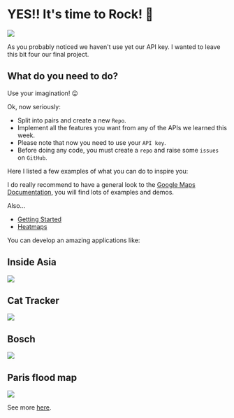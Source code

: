 # YES!! It's time to Rock! :metal:

![](http://media3.giphy.com/media/wsWcsrfMXjJgk/giphy.gif)

As you probably noticed we haven't use yet our API key. I wanted to leave this bit four our final project.

## What do you need to do?
Use your imagination! :stuck_out_tongue:

Ok, now seriously:
+ Split into pairs and create a new ```Repo```.
+ Implement all the features you want from any of the APIs we learned this week.
+ Please note that now you need to use your ```API key```.
+ Before doing any code, you must create a ```repo``` and raise some ```issues``` on ```GitHub```.


Here I listed a few examples of what you can do to inspire you:

I do really recommend to have a general look to the [Google Maps Documentation](https://developers.google.com/maps/), you will find lots of examples and demos.

Also...
+ [Getting Started](https://developers.google.com/maps/documentation/javascript/tutorial)
+ [Heatmaps](https://developers.google.com/maps/documentation/javascript/tutorials/earthquakes#heatmaps)

You can develop an amazing applications like:

##  Inside Asia
[![](https://4.bp.blogspot.com/-jjQ5UlmAoDo/V1K_zhWSdlI/AAAAAAAAvUU/UV8euzTumSsUCfEPbKzmeieYOe9vbUVygCLcB/s523/mapsmania.gif)](https://www.insideasiatours.com/step-inside/japan)

## Cat Tracker
[![](https://2.bp.blogspot.com/-IZq4y9bVdk8/Ubw_koVXPrI/AAAAAAAAc6w/i4ZaBmdPhuo/s523/mapsmania.gif)](http://cats.yourwildlife.org/cat-tracks/)

## Bosch
[![](https://2.bp.blogspot.com/-PhQz-43D6PA/VrtiqgJV9UI/AAAAAAAAt8E/K58Tv5_rCjA/s523/mapsmania.gif)](https://tuinderlusten-jheronimusbosch.ntr.nl/en#)

## Paris flood map
[![](https://4.bp.blogspot.com/-6Wft3NqYijM/V1Fw_H4MAbI/AAAAAAAAvTw/WhhBvcuBaMEAG0wsx0TQ20wbO4gn9IZ3ACLcB/s523/mapsmania2.gif)
](http://carto.iau-idf.fr/webapps/cartoviz/?r=0.8536412236247395)

See more [here](http://googlemapsmania.blogspot.co.uk/).
